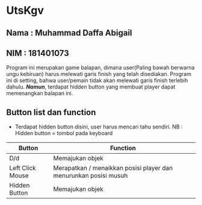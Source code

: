 # UtsKgv

## Nama : Muhammad Daffa Abigail
## NIM : 181401073

Program ini merupakan game balapan, dimana user(Paling bawah berwarna ungu kebiruan) harus melewati garis finish yang telah disediakan.
Program ini di setting, bahwa user/pemain tidak akan melewati garis finish terlebih dahulu. ***Namun***, terdapat hidden button yang membuat player dapat memenangkan balapan ini. 

## Button list dan function
- Terdapat hidden button disini, user harus mencari tahu sendiri.
NB : Hidden button = tombol pada keyboard

| Button | Function |
| ------ | -------- | 
| D/d | Memajukan objek |
| Left Click Mouse | Merapatkan / menaikkan posisi player dan menurunkan posisi musuh |
| Hidden Button | Memajukan objek |
